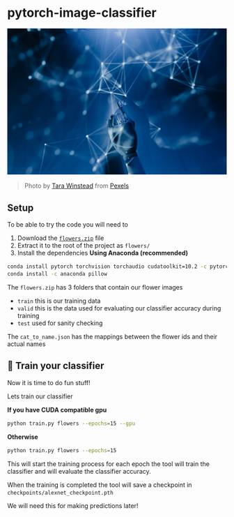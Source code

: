 ﻿# pytorch-image-classifier

<img src="./assets/pexels-tara-winstead-8386440.jpg">

> Photo by [Tara Winstead](https://www.pexels.com/@tara-winstead?utm_content=attributionCopyText&utm_medium=referral&utm_source=pexels) from [Pexels](https://www.pexels.com/photo/robot-pointing-on-a-wall-8386440/?utm_content=attributionCopyText&utm_medium=referral&utm_source=pexels)



## Setup

To be able to try the code you will need to

1. Download the [`flowers.zip`](https://www.mediafire.com/file/87yctfoff1sqi8n/flowers.zip/file) file
2. Extract it to the root of the project as `flowers/`
3. Install the dependencies
**Using Anaconda (recommended)**
```bash
conda install pytorch torchvision torchaudio cudatoolkit=10.2 -c pytorch
conda install -c anaconda pillow 
```

The `flowers.zip` has 3 folders that contain our flower images
- `train` this is our training data
- `valid` this is the data used for evaluating our classifier accuracy during training
- `test`  used for sanity checking 

The `cat_to_name.json` has the mappings between the flower ids and their actual names

## 📖 Train your classifier
Now it is time to do fun stuff!

Lets train our classifier

**If you have CUDA compatible gpu**
```bash
python train.py flowers --epochs=15 --gpu
```

**Otherwise**
```bash
python train.py flowers --epochs=15
```

This will start the training process for each epoch the tool will train the classifier and will evaluate the classifier accuracy.

When the training is completed the tool will save a checkpoint in `checkpoints/alexnet_checkpoint.pth`

We will need this for making predictions later!